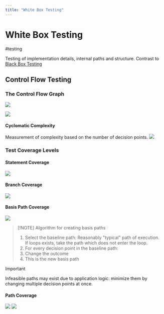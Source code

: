 ```yaml
---
title: "White Box Testing"
---
```

# White Box Testing
#testing 

Testing of implementation details, internal paths and structure. Contrast to [Black Box Testing](Notes/Black%20Box%20Testing.md)

## Control Flow Testing
### The Control Flow Graph
![](https://i.imgur.com/PBUSMPg.png)

![](https://i.imgur.com/T7rt8Ea.png)

#### Cyclomatic Complexity
Measurement of complexity based on the number of decision points.
![](https://i.imgur.com/9aO8asZ.png)

### Test Coverage Levels
#### Statement Coverage
![](https://i.imgur.com/ephQk5f.png)

#### Branch Coverage
![](https://i.imgur.com/fiNmfCC.png)

#### Basis Path Coverage
![](https://i.imgur.com/xFTJNs3.png)

> [!NOTE] Algorithm for creating basis paths
> 1. Select the baseline path: Reasonably "typical" path of execution. If loops exists, take the path which does not enter the loop.
> 2. For every decision point in the baseline path:
> 	1. Change the outcome
> 	2. This is the new basis path

> [!important]
> Infeasible paths may exist due to application logic: minimize them by changing multiple decision points at once.

#### Path Coverage
![](https://s3.us-west-2.amazonaws.com/secure.notion-static.com/79909ad3-336d-4fd4-94e1-2eda5533c461/Untitled.png?X-Amz-Algorithm=AWS4-HMAC-SHA256&X-Amz-Content-Sha256=UNSIGNED-PAYLOAD&X-Amz-Credential=AKIAT73L2G45EIPT3X45%2F20220417%2Fus-west-2%2Fs3%2Faws4_request&X-Amz-Date=20220417T144444Z&X-Amz-Expires=86400&X-Amz-Signature=a03bc1bb8e8c99a9822d68b1e0956b907cfe8612ad536f2f59e0e7d2c3cc8fa8&X-Amz-SignedHeaders=host&response-content-disposition=filename%20%3D%22Untitled.png%22&x-id=GetObject)
![](https://i.imgur.com/3wkNDjW.png)


